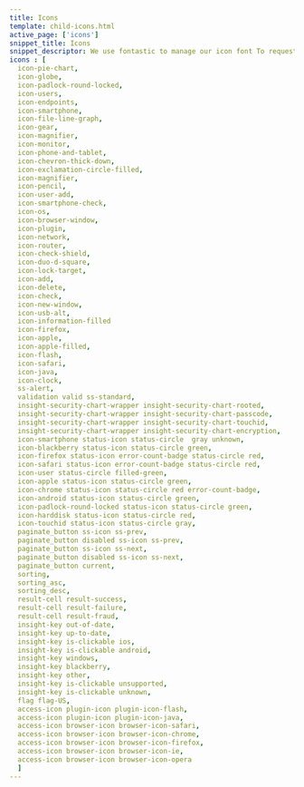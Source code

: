 ```yaml
---
title: Icons
template: child-icons.html
active_page: ['icons']
snippet_title: Icons
snippet_descriptor: We use fontastic to manage our icon font To request access to fontastic or to add new icons email creative@
icons : [
  icon-pie-chart,
  icon-globe,
  icon-padlock-round-locked,
  icon-users,
  icon-endpoints,
  icon-smartphone,
  icon-file-line-graph,
  icon-gear,
  icon-magnifier,
  icon-monitor,
  icon-phone-and-tablet,
  icon-chevron-thick-down,
  icon-exclamation-circle-filled,
  icon-magnifier,
  icon-pencil,
  icon-user-add,
  icon-smartphone-check,
  icon-os,
  icon-browser-window,
  icon-plugin,
  icon-network,
  icon-router,
  icon-check-shield,
  icon-duo-d-square,
  icon-lock-target,
  icon-add,
  icon-delete,
  icon-check,
  icon-new-window,
  icon-usb-alt,
  icon-information-filled
  icon-firefox,
  icon-apple,
  icon-apple-filled,
  icon-flash,
  icon-safari,
  icon-java,
  icon-clock,
  ss-alert,
  validation valid ss-standard,
  insight-security-chart-wrapper insight-security-chart-rooted,
  insight-security-chart-wrapper insight-security-chart-passcode,
  insight-security-chart-wrapper insight-security-chart-touchid,
  insight-security-chart-wrapper insight-security-chart-encryption,
  icon-smartphone status-icon status-circle  gray unknown,
  icon-blackberry status-icon status-circle green,
  icon-firefox status-icon error-count-badge status-circle red,
  icon-safari status-icon error-count-badge status-circle red,
  icon-user status-circle filled-green,
  icon-apple status-icon status-circle green,
  icon-chrome status-icon status-circle red error-count-badge,
  icon-android status-icon status-circle green,
  icon-padlock-round-locked status-icon status-circle green,
  icon-harddisk status-icon status-circle red,
  icon-touchid status-icon status-circle gray,
  paginate_button ss-icon ss-prev,
  paginate_button disabled ss-icon ss-prev,
  paginate_button ss-icon ss-next,
  paginate_button disabled ss-icon ss-next,
  paginate_button current,
  sorting,
  sorting_asc,
  sorting_desc,
  result-cell result-success,
  result-cell result-failure,
  result-cell result-fraud,
  insight-key out-of-date,
  insight-key up-to-date,
  insight-key is-clickable ios,
  insight-key is-clickable android,
  insight-key windows,
  insight-key blackberry,
  insight-key other,
  insight-key is-clickable unsupported,
  insight-key is-clickable unknown,
  flag flag-US,
  access-icon plugin-icon plugin-icon-flash,
  access-icon plugin-icon plugin-icon-java,
  access-icon browser-icon browser-icon-safari,
  access-icon browser-icon browser-icon-chrome,
  access-icon browser-icon browser-icon-firefox,
  access-icon browser-icon browser-icon-ie,
  access-icon browser-icon browser-icon-opera
  ]
---
```

